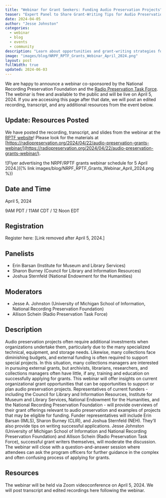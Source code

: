 ```yaml
---
title: "Webinar for Grant Seekers: Funding Audio Preservation Projects"
teaser: "Expert Panel to Share Grant-Writing Tips for Audio Preservation Projects in April 5 Webinar"
date: 2024-04-05
author: "Jesse Johnston"
categories: 
  - webinar
  - blog
  - events
  - community
description: "Learn about opportunities and grant-writing strategies for audio preservation projects! The webinar features opportunities at the Council for Library and Information Resources, Institute of Museum and Library Services, and the National Endowment for the Humanities, with co-hosts from the National Recording Preservation Foundation and the Radio Preservation Task Force. A recording is available."
image: "images/blog/NRPF_RPTF_Grants_Webinar_April_2024.png"
layout: post
fullWidth: true
updated: 2024-06-03
---
```


We are happy to announce a webinar co-sponsored by the National Recording Preservation Foundation
and the [Radio Preservation Task Force](https://radiopreservation.org/).
The webinar is free and available to the public and will be live on April 5, 2024.
If you are accessing this page after that date, we will post an edited recording, transcript, and any
additional resources from the event below.

## Update: Resources Posted

We have posted the recording, transcript, and slides from the webinar at
the [RPTF website](https://radiopreservation.org/)! Please look for the materials at [https://radiopreservation.org/2024/04/22/audio-preservation-grants-webinar/](https://radiopreservation.org/2024/04/22/audio-preservation-grants-webinar/).

![Flyer advertising the NRPF/RPTF grants webinar schedule for 5 April 2024.]({% link images/blog/NRPF_RPTF_Grants_Webinar_April_2024.png %})

## Date and Time

April 5, 2024

9AM PDT / 11AM CDT / 12 Noon EDT

## Registration

Register here: [Link removed after April 5, 2024.]

## Panelists

* Erin Barsan (Institute for Museum and Library Services)
* Sharon Burney (Council for Library and Information Resources)
* Joshua Sternfeld (National Endowment for the Humanities)

## Moderators

* Jesse A. Johnston (University of Michigan School of Information, National Recording Preservation Foundation)
* Allison Schein (Radio Preservation Task Force)

## Description

Audio preservation projects often require additional investments when organizations undertake them, particularly due to the many specialized technical, equipment, and storage needs. Likewise, many collections face diminishing budgets, and external funding is often required to support special projects. In this situation, many collections managers are interested in pursuing external grants, but  archivists, librarians, researchers, and collections managers often have little, if any, training and education on successfully applying for grants. This webinar will offer insights on current organizational grant opportunities that can be opportunities to support or plan audio preservation projects. Representatives of current funders - including the Council for Library and Information Resources, Institute for Museum and Library Services, National Endowment for the Humanities, and the National Recording Preservation Foundation - will provide overviews of their grant offerings relevant to audio preservation and examples of projects that may be eligible for funding. Funder representatives will include Erin Barsan (IMLS), Sharon Burney (CLIR), and Joshua Sternfeld (NEH). They’ll also provide tips on writing successful applications. Jesse Johnston (University of Michigan School of Information and National Recording Preservation Foundation) and Allison Schein (Radio Preservation Task Force), successful grant writers themselves, will moderate the discussion. The webinar will close with a question-and-answer session where attendees can ask the program officers for further guidance in the complex and often confusing process of applying for grants.

## Resources

The webinar will be held via Zoom videoconference on April 5, 2024. We will post transcript and edited recordings here following the webinar.
